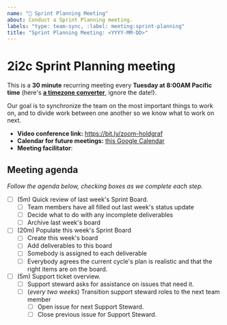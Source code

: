 ```yaml
---
name: "🚀 Sprint Planning Meeting"
about: Conduct a Sprint Planning meeting.
labels: "type: team-sync, :label: meeting:sprint-planning"
title: "Sprint Planning Meeting: <YYYY-MM-DD>"
---
```


# 2i2c Sprint Planning meeting

This is a **30 minute** recurring meeting every **Tuesday at 8:00AM Pacific time** (here's [**a timezone converter**](https://arewemeetingyet.com/Los%20Angeles/2000-01-01/08:00/2i2c%20Team%20Meeting#eyJ1cmwiOiJodHRwczovL2hhY2ttZC5pby9ZNVNCTXhWN1I2Q01xemVUWGdtNWtBIn0=), ignore the date!).

Our goal is to synchronize the team on the most important things to work on, and to divide work between one another so we know what to work on next.

- **Video conference link:** https://bit.ly/zoom-holdgraf
- **Calendar for future meetings:** [this Google Calendar](https://calendar.google.com/calendar/embed?src=c_4hjjouojd8psql9i1a8nd1uff4%40group.calendar.google.com&ctz=America%2FLos_Angeles)
- **Meeting facilitator**: <INSERT FACILITATOR HERE>

## Meeting agenda

_Follow the agenda below, checking boxes as we complete each step._

- [ ] (5m) Quick review of last week's Sprint Board.
  - [ ] Team members have all filled out last week's status update
  - [ ] Decide what to do with any incomplete deliverables
  - [ ] Archive last week's board
- [ ] (20m) Populate this week's Sprint Board
  - [ ] Create this week's board
  - [ ] Add deliverables to this board
  - [ ] Somebody is assigned to each deliverable
  - [ ] Everybody agrees the current cycle's plan is realistic and that the right items are on the board.
- [ ] (5m) Support ticket overview.
  - [ ] Support steward asks for assistance on issues that need it.
  - [ ] (_every two weeks_) Transition support steward roles to the next team member
    - [ ] Open issue for next Support Steward.
    - [ ] Close previous issue for Support Steward.

